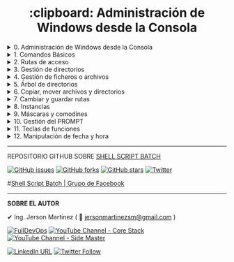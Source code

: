 <h1 align="center"> :clipboard: Administración de Windows desde la Consola </h1>

<details> <summary>0. Administración de Windows desde la Consola</summary>
  
<h3 align="center"> :clipboard: <a href="https://github.com/jersonmartinez/Curso_Administracion_Windows_Consola/blob/master/0.%20Administraci%C3%B3n%20de%20Windows%20desde%20la%20Consola.md">Administración de Windows desde la Consola</a> </h3>

[![#0. Administración de Windows desde la Consola](https://img.youtube.com/vi/X18jJBXK8jM/maxresdefault.jpg)](https://youtu.be/X18jJBXK8jM "#0. Administración de Windows desde la Consola")

**Capítulos que se estarán abordando en el curso**

✅ 1. Comandos muy básicos y muy importantes

✅ 2. Rutas de acceso

✅ 3. Gestión de directorios

✅ 4. Gestión de ficheros

✅ 5. Árbol de directorios

✅ 6. Copiar y Mover directorios y ficheros

✅ 7. PUSHD & POPD

✅ 8. Instancias | CMD

✅ 9. Máscaras y Comodines

✅ 10. Gestión del Prompt

✅ 11. Teclas de función en la consola

✅ 12. Manipulación de hora y fecha

✅ 13. Tuberías | Pipes

✅ 14. Direccionamiento y desvío de comandos

✅ 15. Variables

✅ 16. Variables de entorno

✅ 17. Path - Establecer una ruta de búsqueda

✅ 18. Manejo de cadenas

✅ 19. Buscar y Ubicar archivos

✅ 20. Comparar archivos o ficheros

✅ 21. Buscar cadenas en archivos

✅ 22. Compresión de archivos y directorios

✅ 23. Expandir arcihvos comprimidos

✅ 24. Llamadas a programas externos

✅ 25. Copiar información al portapapeles

✅ 26. Ordenar datos

✅ 27. Asociar archivos con extensiones

✅ 28. Asignación de permisos

✅ 29. Vínculos simbólicos

✅ 30. Información del sistema

✅ 31. Apagar, Reiniciar y Cerrar sesión

✅ 32. Gestión de usuarios

✅ 33. Habilitar usuario Administrador

✅ 34. Gestión de Procesos

✅ 35. Conexiones de red

✅ 36. Obtener contraseñas guardadas

✅ 37. Crear red hospedada

✅ 38. Enviar mensajes a usuarios

✅ 39. Envío de señales

✅ 40. Ejecutar como Administrador - RUNAS

✅ 41. Escritorio Remoto

✅ 42. Programador de Tareas

✅ 43. Gestión de un servidor FTP

✅ 44. Gestión de un servidor DHCP

✅ 45. Gestión de un servidor DNS

✅ 46. Bitlocker

✅ 47. Etiquetar discos

✅ 48. Unidad Virtual

✅ 49. Liberar espacio en disco

✅ 50. Optimizar y desfragmentar disco

✅ 51. Comprobar disco y mostrar información de estado

✅ 52. Formatear discos

✅ 53. Crear particiones de disco

✅ 54. Desmontar, Extender volúmenes de disco

✅ 55. Recuperar información

✅ 56. Examinar integridad de los datos

✅ 57. Uso de Robocopy

✅ 58. Backups

✅ 59. Comprobar la seguridad en el sistema

✅ 60. Gestiona Credenciales Almacenadas

✅ 61. Información de rendimiento de recursos

✅ 62. Configuración de Energía

✅ 63. Gestionar Servicios

✅ 64. Windows To Go

✅ 65. Utilidad de zona horaria de Windows

✅ 66. Administración de Windows - WMIC

✅ 67. Registros

✅ 68. CURL

✅ 69. SHELL

✅ 70. Papelera de reciclaje (Esto se solicitó hace un par de días)

---


</details><details> <summary>1. Comandos Básicos</summary>
<h3 align="center"> :clipboard: <a href="https://github.com/jersonmartinez/Curso_Administracion_Windows_Consola/blob/master/1.%20Comandos%20B%C3%A1sicos.md">Comandos Básicos</a> </h3>

[![#1. Comandos Básicos - Administración de Windows desde la Consola](https://img.youtube.com/vi/_t-p2mcE7SM/maxresdefault.jpg)](https://youtu.be/_t-p2mcE7SM "#1. Comandos Básicos - Administración de Windows desde la Consola")

La forma de empezar en un curso como este, es, por supuesto, dándole una probada a varios comandos básicos y de uso constante al momento de usar la consola del sistema. 

Estos comandos son: 

Comando | Descripción
------------ | -------------
✔ TITLE | Fija el título de la ventana en la ventana del símbolo del sistema.
✔ HELP | Proporciona información de ayuda para los comandos de Windows.
✔ CLS | Borra la pantalla.
✔ DIR | Muestra la lista de subdirectorios y archivos de un directorio.
✔ ECHO | Muestra mensajes o activa y desactiva el eco del comando.
✔ PAUSE | Suspende el proceso de un programa por lotes y muestra el mensaje: Presione una tecla para continuar...
✔ START | Inicia una ventana separada para ejecutar un programa o comando especificado.
✔ REM | Registra los comentarios en un archivo por lotes o en CONFIG.SYS.
✔ DATE | Muestra o establece la fecha.
✔ TIME | Muestra o establece la hora del sistema.
✔ COLOR | Configura los colores predeterminados de primer y segundo plano de la consola.
✔ MODE | Configura los dispositivos de sistema.
✔ EXIT | Abandona el programa CMD.EXE (intérprete de comandos) o el script por lotes actual.

---

**TITLE**

```
Fija el título de la ventana en la ventana del símbolo del sistema.

TITLE [cadena]

    cadena: Especifica el título de la ventana del símbolo del sistema.
```

**HELP**

```
Proporciona información de ayuda para los comandos de Windows.

HELP [comando]

    comando: Muestra información de ayuda del comando especificado.
```

**CLS**

```
Borra la pantalla.

CLS
```

**DIR**

```
Muestra la lista de subdirectorios y archivos de un directorio.

DIR [drive:][path][filename] [/A[[:]attributes]] [/B] [/C] [/D] [/L] [/N]
  [/O[[:]sortorder]] [/P] [/Q] [/R] [/S] [/T[[:]timefield]] [/W] [/X] [/4]

  [drive:][path][filename]
              Especifica la unidad, el directorio o los archivos que se mostrar n.

  /A          Muestra los archivos con los atributos especificados.
  Atributos    D  Directorios             R  Archivos de solo lectura
               H  Archivos ocultos        A  Archivos listos para el archivado
               S  Archivos de sistema     I  Archivos indizados que no son de contenido
               L  Puntos de rean lisis             O  Archivos sin conexión
               -  Prefijo de exclusión
  /B          Usa el formato simple (sin encabezados ni resúmenes).
  /C          Muestra el separador de miles en los tamaños de los archivos. Es la opción
              predeterminada. Usa /-C para deshabilitar la aparición del separador.
  /D          Similar al listado ancho, pero los archivos aparecen en una lista ordenada por columnas.
  /L          Usa letras minúsculas.
  /N          Nuevo formato de lista larga donde los nombre de archivo aparecen en el lado derecho.
  /O          Muestra los archivos según el orden indicado.
  sortorder        N  Por nombre (orden alfabético)       S  Por tamaño (orden creciente)
               E  Por extensión (orden alfabético)  D  Por fecha y hora (el m s antiguo primero)
               G  Agrupa primero los directorios -  Prefijo para invertir el orden
  /P          Hace una pausa después de cada pantalla completa de información.
  /Q          Muestra el propietario del archivo.
  /R          Muestra las secuencias alternativas de datos del archivo.
  /S          Muestra los archivos del directorio especificado y todos sus subdirectorios.
  /T          Controla el campo de hora que se mostrar  o usar  para realizar la ordenación.
  timefield       C  Creación
              A  último acceso
              W  última modificación
  /W          Usa el formato de listado ancho.
  /X          Muestra los nombres cortos generados para los nombres
              de archivo sin formato 8dot3. El formato es el mismo que para /N, con el nombre corto especificado
              antes del nombre largo. Si no existe ningún nombre corto, se muestran
              espacios en blanco en su lugar.
  /4          Muestra los años con 4 dígitos.

Los modificadores se pueden preestablecer en la variable de entorno DIRCMD.
Para invalidar los modificadores prestablecidos, se debe agregar un prefijo a cada modificador con - (guion), por ejemplo: /-W.

```

**ECHO**

```
Muestra mensajes o activa y desactiva el eco del comando.

  ECHO [ON | OFF]
  ECHO [message]

Escribe ECHO sin par metros para mostrar la configuración actual del eco.
```

**PAUSE**

```
Suspende el proceso de un programa por lotes y muestra el mensaje
    Presione una tecla para continuar. . . 
```


**START**

```
Inicia una ventana separada para ejecutar un programa o comando especificado.

START ["título"] [/D ruta] [/I] [/MIN] [/MAX] [/SEPARATE | /SHARED]
      [/LOW | /NORMAL | /HIGH | /REALTIME | /ABOVENORMAL | /BELOWNORMAL]
      [/NODE <nodo NUMA>] [/AFFINITY <máscara de afinidad hex>] [/WAIT] [/B]
      [comando o programa] [par metros]

    "título"    Título que se mostrar  en la barra de título de la ventana.
    ruta        Directorio de inicio.
    B           Iniciar la aplicación sin crear una nueva ventana. La
                aplicación omite el manejo de ^C. A menos que la aplicación
                habilite el procesamiento de ^C, solo se podr  interrumpir la
                aplicación con ^Inter.
    I           El nuevo entorno ser  el entorno original pasado a
                cmd.exe, y no el entorno actual.
    MIN         Iniciar la ventana minimizada.
    MAX         Iniciar la ventana maximizada.
    SEPARATE    Iniciar un programa de Windows de 16 bits en un espacio de
                memoria separado.
    SHARED      Iniciar un programa de Windows de 16 bits en un espacio de
                memoria compartido.
    LOW         Iniciar la aplicación en la clase de prioridad Inactiva.
    NORMAL      Iniciar la aplicación en la clase de prioridad Normal.
    HIGH        Iniciar la aplicación en la clase de prioridad Alta.
    REALTIME    Iniciar la aplicación en la clase de prioridad Tiempo real.
    ABOVENORMAL Iniciar la aplicación en la clase de prioridad Por encima de
                lo normal.
    BELOWNORMAL Iniciar la aplicación en la clase de prioridad Por debajo
                de lo normal.
    NODE        Especifica el nodo de arquitectura de memoria no uniforme
                (NUMA) preferido como un entero decimal.
    AFFINITY    Especifica la máscara de afinidad de procesador como un
             número hexadecimal. La ejecución del proceso se restringe a
                estos procesadores.
                La máscara de afinidad se interpreta de distinta forma
                si /AFFINITY y /NODE se combinan. Especifique la máscara de
                afinidad como si la máscara del procesador del nodo NUMA
                estuviera desplazada a la derecha para comenzar por el bit
                cero. La ejecución del proceso se restringe a los procesadores
                en común entre la máscara de afinidad especificada y el nodo
                NUMA. Si no hay ningún procesador en común, la ejecución del
                proceso se restringe al nodo NUMA especificado.
    WAIT        Iniciar aplicación y esperar a que finalice
    comando o programa
                Si se trata de un comando cmd interno o un archivo por lotes,
                el procesador de comandos se ejecuta con el modificador /K en
                cmd.exe. Esto significa que la ventana permanecer  después
                de que el comando se ejecute.

                Si no es un comando cmd interno ni archivo por lotes, entonces
                se considera un programa y se ejecutar  como una aplicación
                de ventana o aplicación de consola.

    par metros  Par metros transmitidos al comando o programa

NOTA: las opciones SEPARATE y SHARED no se admiten en plataformas de 64 bits.

La especificación de /NODE permite crear los procesos de forma que se pueda
aprovechar la ubicación de memoria en los sistemas NUMA. Por ejemplo, se
pueden crear dos procesos con una comunicación estrecha entre sí mediante la
memoria compartida para compartir el mismo nodo NUMA preferido y minimizar las
latencias de memoria. Asignan memoria del mismo nodo NUMA si es posible y se
pueden ejecutar en procesadores externos al nodo especificado.

    start /NODE 1 application1.exe
    start /NODE 1 application2.exe

Estos dos procesos se pueden restringir aún más para ejecutarse en
procesadores específicos en el mismo nodo NUMA. En el siguiente ejemplo,
application1 se ejecuta en los dos procesadores de valor inferior del nodo y
application2 se ejecuta en los siguientes dos procesadores del nodo. En este
ejemplo, se da por supuesto que el nodo especificado tiene como mínimo
cuatro procesadores lógicos. Tenga en cuenta que el número de nodo se puede
cambiar a cualquier número de nodo v lido para el equipo sin necesidad de
cambiar la máscara de afinidad.

    start /NODE 1 /AFFINITY 0x3 application1.exe
    start /NODE 1 /AFFINITY 0xc application2.exe

Si las extensiones de comandos est n habilitadas, la invocación del
comando externo a través de la línea de comandos o del comando START
cambia así:

Se pueden invocar archivos no ejecutables a través de la asociación del
archivo solo con escribir el nombre del archivo como un comando. (por ej.,
WORD.DOC abriría la aplicación asociada con la extensión de archivo .DOC).
Consulte los comandos ASSOC y FTYPE para saber cómo crear estas asociaciones
dentro de un script de comandos.

Cuando se ejecuta una aplicación de 32 bits con interfaz gr fica, CMD.EXE
no espera a que la aplicación termine antes de volver al símbolo del sistema.
Este nuevo comportamiento NO ocurre si se ejecuta dentro de un
script. Cuando se ejecuta una línea de comandos cuyo primer token es la
cadena "CMD " sin extensión o ruta, entonces se reemplaza "CMD" con el valor
de la variable COMSPEC. Esto evita tomar CMD.EXE del directorio actual.

Cuando se ejecuta una línea de comandos cuyo primer token NO contiene una
extensión, entonces CMD.EXE usa el valor de la variable de entorno PATHEXT
para determinar las extensiones que hay que buscar y en que orden. El valor
predeterminado para la variable PATHEXT es:

.COM;.EXE;.BAT;.CMD

Tenga en cuenta que la sintaxis es la misma que la variable PATH, con los
puntos y comas separando los elementos diferentes.

Cuando se busca un archivo ejecutable, si no hay ninguna coincidencia en
ninguna extensión, entonces se comprueba si el nombre coincide con el nombre
de un directorio. Si es así, el comando START inicia el explorador en esa
ruta. Si se hace desde la línea de comandos, es equivalente a hacer CD /D
en esa ruta.
```

**REM**

```
Registra los comentarios en un archivo por lotes o en CONFIG.SYS.

REM [comentario]
```

**DATE**

```
Muestra o establece la fecha.

DATE  [/T | fecha]

Escriba DATE sin par metros para mostrar la fecha actual y poder 
especificar una nueva. Presione Entrar para mantener la misma fecha.

Si est n habilitadas las extensiones de comandos, el comando DATE admite
el par metro /T, que indica al comando mostrar tan solo la fecha actual
sin pedir una nueva fecha.
```

**TIME**

```
Muestra o establece la hora del sistema.

TIME  [/T | hora]

Escriba TIME sin parámetros para mostrar la hora actual y poder
especificar una nueva hora. Presione Entrar si no desea cambiar la hora.

Si están habilitadas las extensiones de comandos el comando TIME admite
el parámetro /T que indica al comando mostrar tan solo la
hora actual, sin pedir una nueva hora.
```

**COLOR**

```
Configura los colores predeterminados de primer y segundo plano de la consola.

COLOR [attr]

  attr         Especifica el atributo de color de la salida de consola.

Los atributos de color están especificados con DOS dígitos hexadecimales (el primero
corresponde al segundo plano; el segundo al primer plano). Los dígitos
pueden coincidir con cualquiera de los siguientes valores:

    0 = Negro       8 = Gris
    1 = Azul        9 = Azul claro
    2 = Verde       A = Verde claro
    3 = Aguamarina        B = Aguamarina claro
    4 = Rojo        C = Rojo claro
    5 = Púrpura     D = Púrpura claro
    6 = Amarillo    E = Amarillo claro
    7 = Blanco      F = Blanco brillante

Si no se indican argumentos, este comando restaura el color que tenía
cuando se inició CMD.EXE. Este valor proviene de la ventana de la consola,
el modificador de línea de comandos /T o el valor del registro
DefaultColor.

El comando COLOR configura ERRORLEVEL a 1 si se realiza un intento de ejecutar
el comando COLOR con el mismo color de primer y segundo
plano.

Ejemplo: "COLOR fc" crea rojo claro sobre blanco brillante
```

**MODE**

```
Configura los dispositivos de sistema.

Puerto serie:       MODE COMm[:] [BAUD=b] [PARITY=p] [DATA=d] [STOP=s]
                                 [to=on|off] [xon=on|off] [odsr=on|off]
                                 [octs=on|off] [dtr=on|off|hs]
                                 [rts=on|off|hs|tg] [idsr=on|off]

Estado de dispositivo:         MODE [dispositivo] [/STATUS]

Desviar impresión:             MODE LPTn[:]=COMm[:]

Seleccionar página de códigos: MODE CON[:] CP SELECT=yyy

Estado de página de códigos:   MODE CON[:] CP [/STATUS]

Modo de pantalla:              MODE CON[:] [COLS=c] [LINES=n]

Velocidad del teclado:         MODE CON[:] [RATE=r DELAY=d]
```

**EXIT**

```
Abandona el programa CMD.EXE (intérprete de comandos) o el script
por lotes actual.

EXIT [/B] [código]

  /B          especifica que se debe abandonar el archivo por 
              lotes actual y no CMD.EXE.  Si se ejecuta desde fuera de un
              archivo por lotes, abandonar  CMD.EXE

 código       especifica un número.  Si se ha especificado /B, establece 
              ERRORLEVEL con este número.  Si abandona CMD.EXE, establece 
              el código de salida del proceso con este número.
```

---

</details><details> <summary>2. Rutas de acceso</summary>
<h3 align="center"> :clipboard: <a href="https://github.com/jersonmartinez/Curso_Administracion_Windows_Consola/blob/master/2.%20Rutas%20de%20acceso.md">Rutas de acceso</a> </h3>

[![#1. Rutas de acceso - Administración de Windows desde la Consola](https://img.youtube.com/vi/P7fDSRl2V-I/maxresdefault.jpg)](https://youtu.be/P7fDSRl2V-I "#1. Rutas de acceso - Administración de Windows desde la Consola")


### RUTAS DE ACCESO

Te enseño sobre rutas de acceso, que te ayudarán a desplazarte entre directorios y unidades de disco usando el comando CD | CHDIR, además de compartirte ejemplos reales y óptimas sobre las rutas relativas y absolutas.


**¿Qué es una ruta?**

Es una lista de nombres de directorio separados por barras, seguida por un nombre de directorio o por el nombre de un archivo. Un directorio es igual que una carpeta.



**¿Qué son las rutas relativas?**

Una ruta absoluta o completa comienza con la letra de unidad seguida de dos puntos, por ejemplo D:\.



**¿Qué son las rutas absolutas?**

Una ruta relativa hace referencia a una ubicación que es relativa a un directorio actual. Las rutas relativas utilizan dos símbolos especiales, un punto (.) y dos puntos seguidos (..), lo que significa el directorio actual y el directorio padre. Los dos puntos seguidos se utilizan para subir en la jerarquía. Un único punto representa el directorio actual.



**CD | CHDIR**
```
Muestra el nombre del directorio actual o cambia de directorio.

CHDIR [/D] [unidad:][ruta]
CHDIR [..]
CD [/D] [unidad:][ruta]
CD [..]

  ..   Especifica que desea cambiar al directorio superior.

Escriba CD unidad: para ver el directorio actual de la unidad especificada.
Escriba CD sin par metros para ver la unidad y el directorio actual.

Use el modificador /D para cambiar la unidad actual además del directorio
actual para una unidad de disco.

Si las extensiones de comando están habilitadas, CHDIR cambia así:

El uso de mayúsculas y minúsculas de la cadena del directorio actual se
convierte al mismo uso que se tiene en los nombres de unidades. Así, CD
C:\TEMP establecer  C:\Temp como el directorio actual si éste es el uso
de mayúsculas y minúsculas en la unidad.

El comando CHDIR no trata los espacios como separadores, así que es posible
usar CD para cambiar a un directorio cuyo nombre de subdirectorio contenga
un espacio, sin necesidad de escribir el nombre entre comillas. Por ejemplo:

    cd\winnt\profiles\nombredeusuario\programas\menú inicio

es lo mismo que:

    cd "\winnt\profiles\nombredeusuario\programas\menú inicio"

que sería lo que hay que escribir si las extensiones estuvieran
deshabilitadas.
```
Las instrucciones de comandos anteriormente señaladas, son explicadas en este capítulo, el segundo del curso de Administración de Windows desde la #Consola. 

Fuente de información: <a href="https://desktop.arcgis.com/es/arcmap/10.3/tools/supplement/pathnames-explained-absolute-relative-unc-and-url.htm" target="_blank">Arcgis</a>

---

</details><details> <summary>3. Gestión de directorios</summary>
<h3 align="center"> :clipboard: <a href="https://github.com/jersonmartinez/Curso_Administracion_Windows_Consola/blob/master/3.%20Gesti%C3%B3n%20de%20directorios.md">Gestión de directorios</a> </h3>

[![#3. Gestión de directorios - Administración de Windows desde la Consola](https://img.youtube.com/vi/wdpOx-evxWs/maxresdefault.jpg)](https://youtu.be/wdpOx-evxWs "#3. Gestión de directorios - Administración de Windows desde la Consola")

### Gestión de directorios

Te enseño sobre gestión de directorios, que incluye diferentes formas para crear, eliminar y listar. 

Algunos comandos interesantes que se muestran son: 

Comando | Descripción
------------ | -------------
✔ MD - MKDIR | Crea un directorio. `(MD = Make Directory)`
✔ RD | Quita (elimina) un directorio `(RD = Remove Directory)`
✔ DIR | Muestra la lista de subdirectorios y archivos de un directorio.
✔ MORE | Muestra la información pantalla a pantalla.

---

**MD - MKDIR**

```
Crea un directorio.

MKDIR [unidad:]ruta
MD [unidad:]ruta

Si las extensiones de comandos están habilitadas, MKDIR cambia así:

MKDIR crea cualquier directorio intermedio de la ruta de acceso siempre 
que sea necesario. Por ejemplo, si \a no existe:

    mkdir \a\b\c\d

es lo mismo que:

    mkdir \a
    chdir \a
    mkdir b
    chdir b
    mkdir c
    chdir c
    mkdir d

que es lo que hubiese tenido que escribir si las extensiones estuvieran
deshabilitadas.
```

**RD - RMDIR**

```
Quita (elimina) un directorio.

RMDIR [/S] [/Q] [unidad:]ruta
RD [/S] [/Q] [unidad:]ruta

    /S     Quita todos los directorios y archivos del directorio además 
           del mismo directorio. Se usa principalmente cuando se 
           desea quitar un árbol.

    /Q     Modo silencioso, no pide confirmación para quitar un árbol
           de directorio con /S
```

**DIR**

```
Muestra la lista de subdirectorios y archivos de un directorio.

DIR [drive:][path][filename] [/A[[:]attributes]] [/B] [/C] [/D] [/L] [/N]
  [/O[[:]sortorder]] [/P] [/Q] [/R] [/S] [/T[[:]timefield]] [/W] [/X] [/4]

  [drive:][path][filename]
              Especifica la unidad, el directorio o los archivos que se mostrarán.

  /A          Muestra los archivos con los atributos especificados.
  Atributos    D  Directorios             R  Archivos de solo lectura
               H  Archivos ocultos        A  Archivos listos para el archivado
               S  Archivos de sistema     I  Archivos indizados que no son de contenido
               L  Puntos de rean lisis             O  Archivos sin conexión
               -  Prefijo de exclusión
  /B          Usa el formato simple (sin encabezados ni resúmenes).
  /C          Muestra el separador de miles en los tamaños de los archivos. Es la opción
              predeterminada. Usa /-C para deshabilitar la aparición del separador.
  /D          Similar al listado ancho, pero los archivos aparecen en una lista ordenada por columnas.
  /L          Usa letras minúsculas.
  /N          Nuevo formato de lista larga donde los nombre de archivo aparecen en el lado derecho.
  /O          Muestra los archivos según el orden indicado.
  sortorder        N  Por nombre (orden alfabético)       S  Por tamaño (orden creciente)
               E  Por extensión (orden alfabético)  D  Por fecha y hora (el m s antiguo primero)
               G  Agrupa primero los directorios -  Prefijo para invertir el orden
  /P          Hace una pausa después de cada pantalla completa de información.
  /Q          Muestra el propietario del archivo.
  /R          Muestra las secuencias alternativas de datos del archivo.
  /S          Muestra los archivos del directorio especificado y todos sus subdirectorios.
  /T          Controla el campo de hora que se mostrar  o usar  para realizar la ordenación.
  timefield       C  Creación
              A  último acceso
              W  última modificación
  /W          Usa el formato de listado ancho.
  /X          Muestra los nombres cortos generados para los nombres
              de archivo sin formato 8dot3. El formato es el mismo que para /N, con el nombre corto especificado
              antes del nombre largo. Si no existe ningún nombre corto, se muestran
              espacios en blanco en su lugar.
  /4          Muestra los años con 4 d¡gitos.

Los modificadores se pueden preestablecer en la variable de entorno DIRCMD.
Para invalidar los modificadores prestablecidos, se debe agregar un prefijo a cada modificador con - (guión), por ejemplo: /-W.
```

**MORE**

```
Muestra la información pantalla a pantalla.

MORE [/E [/C] [/P] [/S] [/Tn] [+n]] < [unidad:][ruta]archivo
comando | MORE [/E [/C] [/P] [/S] [/Tn] [+n]]
MORE /E [/C] [/P] [/S] [/Tn] [+n] [archivos]

    [unidad:][ruta]archivo  Especifica un archivo para mostrar
                            pantalla a pantalla.

    comando                 Especifica el comando que ser 
                            mostrado.

    /E       Habilita las opciones avanzadas
    /C       Limpia la pantalla antes de mostrar la página
    /P       Expande los caracteres de avance de línea
    /S       Compacta múltiples líneas en blanco en una sola línea
    /Tn      Expande las tabulaciones a n espacios (de forma predeterminada 8)

             Se pueden usar modificadores con las variables
             de entorno de MORE.

    +n       Empieza mostrando el primer archivo en la línea n

    archivos Lista de archivos que se desean mostrar. Los archivos
             de la lista están separados por espacios.

    Si las opciones avanzadas están activadas, los siguientes comandos
    son aceptados en el símbolo de -- M s --:

    P n       Mostrar las siguientes n líneas
    S n       Saltarse las siguientes n líneas
    F         Mostrar el siguiente archivo
    Q         Salir
    =         Mostrar el número de línea
    ?         Mostrar la línea de ayuda
    <espacio> Mostrar la siguiente página
    <entrar>  Mostrar la siguiente línea
```

---

</details><details> <summary>4. Gestión de ficheros o archivos</summary>
<h3 align="center"> :clipboard: <a href="https://github.com/jersonmartinez/Curso_Administracion_Windows_Consola/blob/master/4.%20Gesti%C3%B3n%20de%20ficheros%20o%20archivos.md">Gestión de ficheros o archivos</a> </h3>

[![#4. Gestión de ficheros o archivos - Administración de Windows desde la Consola](https://img.youtube.com/vi/WVoe_xtSyUs/maxresdefault.jpg)](https://youtu.be/WVoe_xtSyUs "#4. Gestión de ficheros o archivos - Administración de Windows desde la Consola")

Te enseño cómo gestionar ficheros o archivos utilizando la metodología CRUD, de crear, leer, actualizar y eliminar. Además, conocerás nuevos comandos interesantes donde se realizarán prácticas de combinaciones entre ellos.

Estos comandos son: 

Comando | Descripción
------------ | -------------
✔ COPY | Copia uno o más archivos en otra ubicación.
✔ TYPE | Muestra el contenido de uno o más archivos de texto.
✔ FSUTIL | Comando avanzado de Administración de Windows.
✔ MOVE | Mueve archivos y cambia el nombre a archivos y directorios.
✔ REN - RENAME | Cambia el nombre de uno o más archivos.
✔ DEL | Elimina uno o más archivos.
✔ RD | _`Remove Directory`_ (Este comando ya ha sido especificado en [este documento](../master/3.%20Gesti%C3%B3n%20de%20directorios.md "Gestión de directorios"))

Las instrucciones de comandos anteriormente señaladas, son explicadas en este capítulo, el cuarto del curso de Administración de Windows desde la #Consola. 

---

**COPY**

```
Copia uno o más archivos en otra ubicación.

COPY [/D] [/V] [/N] [/Y | /-Y] [/Z] [/L] [/A | /B ] origen [/A | /B]
     [+ origen [/A | /B] [+ ...]] [destino [/A | /B]]

  origen       Especifica el archivo o archivos que deben copiarse.
  /A           Indica un archivo de texto ASCII.
  /B           Indica un archivo binario.
  /D           Permite que el archivo de destino se cree sin cifrar.
  destino      Especifica el directorio y/o el nombre de archivo de los
               nuevos archivos.
  /V           Comprueba si los nuevos archivos están escritos
               correctamente.
  /N           Si está disponible, usa un nombre de archivo corto al copiar
               un archivo cuyo nombre no tiene el formato 8.3.
  /Y           Suprime la solicitud de confirmación antes de
               sobrescribir un archivo de destino existente.
  /-Y          Solicita confirmación antes de sobrescribir un archivo de
               destino existente.
  /Z           Copia archivos de red en modo reiniciable.
  /L           Si el origen es un vínculo simbólico, copia el vínculo al
               destino en lugar del archivo real al que apunta el vínculo.

El modificador /Y puede preestablecerse en la variable de entorno COPYCMD.
Esto puede anularse con el modificador /-Y en la línea de comando.
La confirmación del usuario se solicita de forma predeterminada antes de
sobrescribir algo, excepto si el comando COPY se ejecuta desde un script por
lotes.

Para anexar archivos, especifique un £nico archivo de destino pero
varios archivos de origen (con caracteres comodines o el formato
archivo1+archivo2+archivo3).
```

**TYPE**

```
Muestra el contenido de uno o más archivos de texto.

TYPE [unidad:][ruta]archivo
```

**FSUTIL**  _`comando avanzado`_

```
---- Comandos compatibles ----

8dot3name       Administración de 8dot3name
behavior        Controla el comportamiento del sistema de archivos
dax             Administración de volumen DAX
dirty           Administra el bit de integridad del volumen
file            Comandos específicos de archivos
fsInfo          Información del sistema de archivos
hardlink        Administración de vínculos físicos
objectID        Administración de id. de objeto
quota           Administración de cuota
repair          Administración de recuperación autom tica
reparsePoint    Administración de punto de repetición de an lisis
storageReserve         Administración de reserva de almacenamiento
resource        Administración del administrador de recursos transaccionales
sparse          Control de archivo disperso
tiering         Administración de propiedades de organización en niveles de almacenamiento
transaction     Administración de transacciones
usn             Administración de USN
volume          Administración de vol£menes
wim             Administración transparente del hospedaje de WIM
```

**MOVE**

```
Mueve archivos y cambia el nombre a archivos y directorios.

Mover uno o más archivos:
MOVE [/Y | /-Y] [unidad:][ruta]nombrearchivo1[,...] destino

Cambiar el nombre a un directorio:
MOVE [/Y | /-Y] [unidad:][ruta]nombredirectorio1 nombredirectorio2

  [unidad:][ruta]nombrearchivo1 Especifica la ubicación y el nombre del
archivo o archivos que quiere mover.
                          
  destino            Especifica la nueva ubicación del archivo. El
                     destino puede constar de una letra de unidad y
                     dos puntos, un nombre de directorio o una
                     combinación. Si mueve solo un archivo, también
                     puede incluir un nombre de archivo si quiere
                     cambiar el nombre del archivo cuando lo mueva.

  [unidad:][ruta]nombredirectorio1  Especifica el directorio al que
                     desea cambiar el nombre.

  nombredirectorio2  Especifica el nuevo nombre del directorio.

  /Y                 Suprime la solicitud de confirmar si quiere
                     sobrescribir un archivo de destino ya existente.

  /-Y                Aparecer  la solicitud para confirmar si desea 
                     sobrescribir un archivo de destino ya existente.

El modificador /Y puede estar presente en la variable de entorno COPYCMD.
Esto puede sobrescribirse con /-Y en la línea de comandos. Lo
predeterminado es pedir la sobrescritura a no ser que el comando MOVE sea
ejecutado dentro de un script de un archivo de proceso por 
lotes.
```

**REN - RENAME**

```
Cambia el nombre de uno o más archivos.

RENAME [unidad:][ruta]archivo1 archivo2.
REN [unidad:][ruta]archivo1 archivo2.

No puede especificar una nueva unidad o ruta para el archivo de destino.
```

**DEL**

```
Elimina uno o más archivos.

DEL [/P] [/F] [/S] [/Q] [/A[[:]attributes]] names
ERASE [/P] [/F] [/S] [/Q] [/A[[:]attributes]] names

  names         Especifica una lista de uno o más archivos o directorios.
                Se pueden usar caracteres comodín para eliminar varios archivos. Si se
                especifica un directorio, todos los archivos de este se
                eliminar n.

  /P            Pide confirmación antes de eliminar cada archivo.
  /F            Fuerza la eliminación de los archivos de solo lectura.
  /S            Elimina los archivos especificados de todos los subdirectorios.
  /Q            Modo silencioso. No pide confirmación sobre si es correcto eliminar el carácter comodín global
  /A            Selecciona los archivos que se van a eliminar basándose en los atributos.
  Atributos     R  Archivos de solo lectura            S  Archivos de sistema
                H  Archivos ocultos               A  Archivos preparados para el archivado
                I  Archivos indizados que no son de contenido  L  Puntos de reanálisis
                O  Archivos sin conexión              -  Prefijo de exclusión

Si las extensiones de comando est n habilitadas, DEL y ERASE cambian
de la siguiente manera:

La semántica que se muestra para el modificador /S está invertida
de tal modo que le muestra solamente los archivos eliminados y no
los que no se encontraron.
```

---

</details><details> <summary>5. Árbol de directorios</summary>
<h3 align="center"> :clipboard: <a href="https://github.com/jersonmartinez/Curso_Administracion_Windows_Consola/blob/master/5.%20%C3%81rbol%20de%20directorios.md">Árbol de directorios</a> </h3>

[![#5. Árbol de directorios - Administración de Windows desde la Consola](https://img.youtube.com/vi/mQgjiaEd0b0/maxresdefault.jpg)](https://youtu.be/mQgjiaEd0b0 "#5. Árbol de directorios - Administración de Windows desde la Consola")

En esta oportunidad, te enseñaré cómo generar un dibujo sobre un árbol de directorios tanto con interfaz gráfica como por Consola, además de escribirlo y leerlo en un archivo específico. Además de el uso de una variable de entorno.

Los comandos utilizados son: 
Comando | Descripción
------------ | -------------
✔ TREE | Copia uno o más archivos en otra ubicación.
✔ TYPE | Muestra el contenido de uno o más archivos de texto. (Este comando ya ha sido especificado en [este documento](../master/4.%20Gesti%C3%B3n%20de%20ficheros%20o%20archivos.md "Gestión de ficheros o archivos"))

---

**TREE**

```
Muestra de forma gráfica la estructura de carpetas de una unidad o ruta.

TREE [unidad:][ruta] [/F] [/A]

   /F    Muestra los archivos de cada carpeta.
   /A    Usa ASCII en lugar de caracteres extendidos.
```

---
  
</details><details> <summary>6. Copiar, mover archivos y directorios</summary>
<h3 align="center"> :clipboard: <a href="https://github.com/jersonmartinez/Curso_Administracion_Windows_Consola/blob/master/6.%20Copiar%2C%20mover%20archivos%20y%20directorios.md">Copiar, mover archivos y directorios</a> </h3>

[![#6. Copiar, mover archivos y directorios - Administración de Windows desde la Consola](https://img.youtube.com/vi/_nv6hr0-trA/maxresdefault.jpg)](https://youtu.be/_nv6hr0-trA "#6. Copiar, mover archivos y directorios - Administración de Windows desde la Consola")

En esta oportunidad, te enseñaré cómo copiar y mover árboles de directorios y archivos, realizando prácticas para crear respaldos y filtros por medio de comodines.

Los comandos utilizados son: 

Comando | Descripción
------------ | -------------
✔ COPY | Copia uno o más archivos en otra ubicación. (Este comando ya ha sido especificado en [este documento](../master/4.%20Gesti%C3%B3n%20de%20ficheros%20o%20archivos.md "Gestión de ficheros o archivos"))
✔ XCOPY | Copia árboles de directorios y archivos.
✔ TYPE CON | Inicia un contexto donde tienes acceso a escribir el contenido que se guardará en el fichero direccionado.
✔ MOVE | Mueve archivos y cambia el nombre a archivos y directorios. (Este comando ya ha sido especificado en [este documento](../master/4.%20Gesti%C3%B3n%20de%20ficheros%20o%20archivos.md "Gestión de ficheros o archivos"))

---

**XCOPY**

```
Copia árboles de directorios y archivos.

XCOPY source [destination] [/A | /M] [/D[:fecha]] [/P] [/S [/E]] [/V] [/W]
                           [/C] [/I] [/Q] [/F] [/L] [/G] [/H] [/R] [/T] [/U]
                           [/K] [/N] [/O] [/X] [/Y] [/-Y] [/Z] [/B] [/J]
                           [/EXCLUDE:archivo1[+archivo2][+archivo3]...]

  source       Especifica los archivos que se copiar n.
  destination      Especifica la ubicación y/o el nombre de los archivos nuevos.
  /A           Copia solo archivos con el atributo de archivo establecido; 
               no cambia el atributo.
  /M           Copia solo archivos con el atributo de archivo de establecido;
               desactiva el atributo de archivo.
  /D:m-d-y     Copia archivos cambiados durante o después de la fecha
               especificada. Si no se especifica una fecha, copia solo los
               archivos cuya fecha de origen es más reciente que la fecha de
               destino.
  /EXCLUDE:archivo1[+archivo2][+archivo3]...
               Especifica una lista de archivos que contienen cadenas. Los
               archivos deben tener una cadena por línea. Cuando cualquiera
               de las cadenas coincida con cualquier parte de la ruta de
               acceso absoluta del archivo que se debe copiar,
               ese archivo se excluir  de la copia. Por ejemplo, si
               especifica una cadena como \obj\ u .obj, se excluir n todos
               los archivos ubicados en el directorio obj o todos los
               archivos con la extensión .obj, respectivamente.
  /P           Pregunta antes de crear cada archivo de destino.
  /S           Copia directorios y subdirectorios, excepto los vacíos.
  /E           Copia directorios y subdirectorios, incluidos los vacíos.
               Igual que /S /E. Se puede usar para modificar /T.
  /V           Comprueba el tamaño de cada archivo nuevo.
  /W           Pide que se presione una tecla antes de copiar.
  /C           Continúa copiando incluso si ocurren errores.
  /I           Si el destino no existe y se est  copiando más de un archivo,
               se da por supuesto que el destino debe ser un directorio.
  /Q           No muestra nombres de archivo mientras copia.
  /F           Muestra los nombres completos de los archivos de origen y
               de destino mientras realiza la copia.
  /L           Muestra los archivos que se copiar n.
  /G           Permite la copia de archivos cifrados en un destino que no es
               compatible con el cifrado.
  /H           Copia archivos ocultos y tambi‚n archivos del sistema.
  /R           Sobrescribe archivos de solo lectura.
  /T           Crea una estructura de directorios, pero no copia archivos. No
               incluye directorios o subdirectorios vacíos. /T /E incluye
               directorios y subdirectorios vacíos.
  /U           Copia solo archivos que ya existen en el destino.
  /K           Copia atributos. Xcopy normal restablecer  los atributos
               de solo lectura.
  /N           Realiza la copia con los nombres cortos generados.
  /O           Copia la propiedad de archivos y la información de ACL.
  /X           Copia la configuración de la auditoría de archivos
               (implica /O).
  /Y           Suprime la petición de confirmación de sobrescritura de un
               archivo de destino existente.
  /-Y          Pide confirmación de sobrescritura de un archivo
               de destino existente.
  /Z           Copia archivos de red en modo reiniciable.
  /B           Copia el vínculo simbólico en vez del destino del vínculo.
  /J           Copia con E/S no almacenada en el búfer. Recomendado para
               archivos muy grandes.

El modificador /Y puede preestablecerse en la variable de entorno COPYCMD.
Esto se puede reemplazar con /-Y en la línea de comandos.
```

**TYPE CON**

```
Muestra el contenido de uno o más archivos de texto.

TYPE [unidad:][ruta]archivo

Este comando por si mismo, ya ha sido especificado en un documento 
anterios, sin embargo, tiene una variante, se trata del subcomando CON, que 
ejecuta un contexto donde se puede agregar contenido y el comando anterior 
TYPE lo que hará, después de un ENTER de haber escrito el texto, expulsarlo por pantalla. 

Lo mismo pasaría si se desea ocupar CON con otro comando, bien podría ser
COPY CON, que lo que hará es copiar el contenido escrito a un archivo en 
específico o bien, brindar una salida que la obtiene del buffer.
```

---

</details><details> <summary>7. Cambiar y guardar rutas</summary>
<h3 align="center"> :clipboard: <a href="https://github.com/jersonmartinez/Curso_Administracion_Windows_Consola/blob/master/7.%20Cambiar%20y%20guardar%20rutas.md">Cambiar y guardar rutas</a> </h3>

[![#7. Cambiar y guardar rutas - Administración de Windows desde la Consola](https://img.youtube.com/vi/qCSFDkwzLEo/maxresdefault.jpg)](https://youtu.be/qCSFDkwzLEo "#7. Cambiar y guardar rutas - Administración de Windows desde la Consola")

En esta oportunidad, te enseñaré cómo cambiarse, almacenar y recuperar rutas utilizando los comandos POPD y PUSHD.

Comando | Descripción
------------ | -------------
✔ POPD | Cambia al directorio guardado por el comando PUSHD.
✔ PUSHD | Guarda el directorio actual para que lo use el comando POPD y después cambia al directorio especificado.

---

**POPD**

```
Cambia al directorio guardado por el comando PUSHD.

POPD

Si las extensiones de comando están habilitadas, el comando POPD eliminar 
todas las letras de unidad temporales creadas por PUSHD cuando active
el comando POPD, que libera la pila de directorios.

```

**PUSHD**

```
Guarda el directorio actual para que lo use el comando POPD y después
cambia al directorio especificado.

PUSHD [ruta | ..]

 ruta        Especifica el directorio al que hay que cambiar el actual.

Si las extensiones de comando están habilitadas, PUSHD acepta
rutas de red además de la letra normal de unidad y la ruta.
Si se especifica la ruta de red, PUSHD crear  una letra de unidad
temporal que señalar  el recurso de red específico y después cambiar 
la unidad y el directorio actuales con letras de unidades
recientemente definidas. Las letras de unidades temporales ser n
asignadas desde la Z: hacia abajo con la primera letra de unidad
que se encuentre libre.

```

---

</details><details> <summary>8. Instancias</summary>
<h3 align="center"> :clipboard: <a href="https://github.com/jersonmartinez/Curso_Administracion_Windows_Consola/blob/master/8.%20Instancias.md">Instancias</a> </h3>

[![#8. Instancias - Administración de Windows desde la Consola](https://img.youtube.com/vi/BJ39yF2LcMI/maxresdefault.jpg)](https://youtu.be/BJ39yF2LcMI "#8. Instancias - Administración de Windows desde la Consola")

En está oportunidad, te enseñaré cómo iniciar una nueva instancia del intérprete de comandos de sistema, además de mostrarte el desarrollo e implementación de un script básico. 

**El comando en cuestión es `CMD`.**

```
Inicia una nueva instancia del intérprete de comandos de Windows


CMD [/A | /U] [/Q] [/D] [/E:ON | /E:OFF] [/F:ON | /F:OFF] [/V:ON | /V:OFF]
   [[/S] [/C | /K] cadena]


/C      Ejecuta el comando especificado en cadena y luego finaliza

/K      Ejecuta el comando especificado en cadena pero sigue activo

/S      Modifica el tratamiento de cadena después de /C o /K (consultar más 
        abajo)
/Q      Desactiva el eco

/D      Deshabilita le ejecución de los comandos de AutoRun del Registro 
        (consultar más abajo)

/A      Usa ANSI para la salida de comandos internos hacia una canalización o
        un archivo
/U      Usa Unicode para la salida de comandos internos hacia una
        canalización o un archivo
/T:fg   Configura los colores de primer y segundo plano (para obtener más 
        información, consulte COLOR /?)

/E:ON   Habilita las extensiones de comando (consultar más abajo)
/E:OFF  Deshabilita las extensiones de comando (consultar más abajo)

/F:ON    Habilita los caracteres de terminación de los nombres de archivos y 
        directorios (consultar más abajo)

/F:OFF  Deshabilita los caracteres de terminación de los nombres de archivos y 
        directorios (consultar más abajo)

/V:ON   Habilita la extensión de variables de entorno retrasada con !
         como delimitador. Por ejemplo, /V:ON permitirá que !var! extiende
       la variable var en tiempo de ejecución.  La sintaxis var extiende 
        variables en tiempo de entrada, lo que es bastante diferente cuando se está dentro de un bucle FOR.

/V:OFF  Deshabilita la extensión de variables de entorno retrasada.


Tenga en cuenta que los comandos múltiples separados por el separador de 
comandos '&' se aceptan como cadena si están entre comillas. Por razones de 
compatibilidad, /X equivale a /E:ON, /Y equivale a /E:OFF y /R equivale a
//C. Se omitirá cualquier otro tipo de modificador.


Si se especifica /C o /K, lo que viene después de la línea de comandos
se ejecuta como línea de comandos, siguiendo la lógica siguiente para procesar caracteres de comillas ("):

    1.  Se conservan las comillas del comando si se cumplen todas las
        condiciones siguientes:

        - no aparece el modificador /S
        - hay exactamente dos caracteres de comillas
        - no hay caracteres especiales entre ambas comillas, siendo los,
          caracteres especiales: &<>()@^|
        - hay uno o más espacios en blanco entre ambas comillas
        - la cadena entre ambas comillas es el nombre de un archivo ejecutable.

    2.  En caso contrario, el comportamiento clásico es comprobar si el
        primer carácter es una comilla y de ser así, quitar ésta y
        también la última comilla de la línea de comandos, conservando el
        texto que venga después de ésta.

Si no se especificó /D en la línea de comandos, cuando CMD.EXE se inicie,
buscará las variables del Registro REG_SZ/REG_EXPAND_SZ, y si alguna de 
ellas está presente, se ejecutarán en primer lugar.

    HKEY_LOCAL_MACHINE\Software\Microsoft\Command Processor\AutoRun

        y (o)

    HKEY_CURRENT_USER\Software\Microsoft\Command Processor\AutoRun

Las extensiones de comando están habilitadas de forma predeterminada. Puede
deshabilitar las extensiones de una invocación particular con el modificador
/E:OFF. Puede habilitar o deshabilitar las extensiones de todas las
invocaciones de CMD.EXE en una sesión de inicio de usuario o de equipo si
estáblece con
REGEDIT.EXE los dos valores de REG_DWORD del Registro siguientes:

  HKEY_LOCAL_MACHINE\Software\Microsoft\Command Processor\EnableExtensions

     y/o

  HKEY_CURRENT_USER\Software\Microsoft\Command Processor\EnableExtensions

en 0x1 o 0x0.  La configuración específica del usuario tiene preferencia
respecto a la del equipo. Los modificadores de la línea de comandos tienen
prioridad sobre la configuración del Registro.

En un archivo por lotes, los argumentos SETLOCAL ENABLEEXTENSIONS o
DISABLEEXTENSIONS tienen prioridad sobre los modificadores /E:ON o /E:OFF.
Para obtener información más detallada, vea SETLOCAL /?.

Las extensiones de comando implican cambios y ampliaciones en los
siguientes comandos:

    DEL o ERASE
    COLOR
    CD o CHDIR
    MD o MKDIR
    PROMPT
    PUSHD
    POPD
    SET
    SETLOCAL
    ENDLOCAL
    IF
    FOR
    CALL
    SHIFT
    GOTO
    START (también incluye cambios en la invocación de comandos externos)
    ASSOC
    FTYPE

Para obtener detalles específicos, escriba nombreDelComando /?.

La expansión de variables de entorno retrasada NO está habilitada de forma
predeterminada. Puede habilitar o deshabilitar la expansión de variables de
entorno retrasada para una invocación particular de CMD.EXE con los
modificadores /V:ON o /V:OFF. Puede habilitar o deshabilitar la expansión
retrasada para todas las invocaciones de CMD.EXE en una sesión de inicio de
usuario o equipo si estáblece con REGEDIT.EXE los dos valores de REG_DWORD del
Registro siguientes:

  HKEY_LOCAL_MACHINE\Software\Microsoft\Command Processor\DelayedExpansion

      y/o

  HKEY_CURRENT_USER\Software\Microsoft\Command Processor\DelayedExpansion

en 0x1 o 0x0. La configuración específica del usuario tiene prioridad sobre la
configuración del equipo. Los modificadores de la línea de comandos tienen
prioridad sobre la configuración del Registro.

En un archivo por lotes, los argumentos SETLOCAL ENABLEDELAYEDEXPANSION o
DISABLEDELAYEDEXPANSION tienen prioridad sobre los modificadores /V:ON o
/V:OFF. Para obtener información más detallada, vea SETLOCAL /?.

Si la expansión de variables de entorno retrasada está habilitada, se puede
usar el carácter de exclamación para sustituir el valor de la variable de
entorno en tiempo de ejecución.

Puede habilitar o deshabilitar la terminación de un nombre de archivo
para una invocación particular de CMD.EXE con el modificador /F:ON o /F:OFF.
Se puede habilitar o deshabilitar la terminación para todas las invocaciones
de CMD.EXE en una sesión de inicio de equipo o de usuario estábleciendo
cualquiera de los dos siguientes valores REG_DWORD en el Registro con
REGEDT.EXE:

    HKEY_LOCAL_MACHINE\Software\Microsoft\Command Processor\CompletionChar
    HKEY_LOCAL_MACHINE\Software\Microsoft\Command Processor\PathCompletionChar

        y/o

    HKEY_CURRENT_USER\Software\Microsoft\Command Processor\CompletionChar
    HKEY_CURRENT_USER\Software\Microsoft\Command Processor\PathCompletionChar

con el valor hex de un carácter de control para usarlo en una función
particular (por ej. 0x4 es Ctrl-D y 0x6 es Ctrl-F). La configuración de
usuario específica tiene precedencia sobre la configuración de la m quina.
Los modificadores de la línea de comandos tiene precedencia sobre la
configuración del Registro.

Si la terminación está habilitada con el modificador /F:ON, los dos caracteres 
de control usados son Ctrl-D para la terminación del nombre del directorio y
Ctrl-F para la terminación del nombre de archivo.  Para deshabilitar una
terminación de carácter determinada en el Registro, use el valor del
espacio en blanco (0x20), ya que no es un carácter de control v lido.

Se invoca la terminación cuando se escriben cualquiera de los dos caracteres
de control. La función de terminación, desplaza el contenido de la ruta de
acceso hacia la izquierda del cursor, le anexa un carácter comodín si no
hay ninguno todavía presente y genera una lista de rutas de acceso que
coincidan. Después muestáa la primera ruta de acceso que coincida. Si no
coincide ninguna ruta de acceso, emite un sonido y no muestáa nada.
Posteriormente, el presionar repetidamente el mismo carácter de control se
desplazará a través de la lista de las rutas de acceso que coinciden. Si
presiona la tecla Mayús con el carácter de control se moverá a través de la
lista hacia atrás.  Si se edita la línea de cualquier manera y presiona el
carácter de control de nuevo, la lista de ruta de acceso guardada es anulada
y se generará una nueva. Ocurrirá lo mismo si pasa de una terminación de
nombre de archivo a uno de directorio. La única diferencia entre los dos
caracteres de control es que la terminación del carácter del archivo
coincide con ambos nombres del archivo y del directorio, mientras que la
terminación del carácter del directorio solo coincide con los nombres del
directorio. Si la terminación del archivo es usada en cualquier construcción
de comandos de directorio (CD, MD o RD) entonces se asume la terminación
del directorio.

El código de terminación trata adecuadamente con nombres de archivo que
contienen espacios u otros caracteres especiales colocando comillas entre
la ruta de acceso que coincide. También, si se hace una copia de seguridad,
se llamará a una terminación dentro de la misma línea, el texto a la derecha
del cursor que fue llamado en el punto de la terminación es descartado.

Los caracteres especiales que requieren comillas son:
     <espacio>
     &()[]{}^=;!'+,`~
```

---

</details><details> <summary>9. Máscaras y comodines</summary>
<h3 align="center"> :clipboard: <a href="https://github.com/jersonmartinez/Curso_Administracion_Windows_Consola/blob/master/9.%20M%C3%A1scaras%20y%20comodines.md">Máscaras y comodines</a> </h3>

[![#9. Máscaras y comodines - Administración de Windows desde la Consola](https://img.youtube.com/vi/wfGxWz3NYV4/maxresdefault.jpg)](https://youtu.be/wfGxWz3NYV4 "#9. Máscaras y comodines - Administración de Windows desde la Consola")

En esta oportunidad, te enseñaré sobre máscaras y comodines, donde un par de mágicos metacaracteres te harán la vida más fácil al momento de filtrar datos y aplicar acciones.

**Reglas de coincidencia de comodines**

**`*`**

Generalmente coincide con 0 o más caracteres, con una excepción (ver la 
siguiente regla). El comodín no codicioso es libre de combinar tantos o tan 
pocos caracteres como sean necesarios para que coincida el resto de la máscara.


**`*.`**

Al final de la máscara coincide con 0 o más caracteres, excepto {punto}. En realidad, la regla se aplica con cualquier número de caracteres {punto} y {space} entre el * y el terminal {punto}. La expresión regular para este término es "[*] [.] * [.] $"


**`?`**

Haga coincidir 0 o un carácter, excepto {punto}.
La única vez que coincide con 0 caracteres es cuando coincide con el final del nombre o la posición antes de un {punto}.
El signo de interrogación también se puede usar más de una vez para unir más de un carácter.


**Los comodines son compatibles con los siguientes comandos:**

```
ATTRIB, CACLS, CIPER, COMPACT, COPY, DEL, DIR, EXPAND, EXTRACT, FIND, FINDSTR, FOR, FORFILES, FTP, ICACLS, IF EXIST, MORE, MOVE, MV, NET (* = Cualquier unidad), PERMS, PRINT, QGREP, REN,REEMPLAZAR, ROBOCOPIA, RUTA, TOMA, TIPO, DONDE, XCACLS, XCOPY
```

Los comandos `COPY` y `REN` aceptan dos conjuntos de comodines, existen algunas diferencias sutiles entre cómo se tratan, consulte la página `REN` para obtener más detalles.

Los comodines utilizados por `FORFILES` no son estándar, pero son similares a los comodines utilizados en PowerShell.

*Fuente: [ss64 - Máscaras y comodines](https://ss64.com/nt/syntax-wildcards.html "Máscaras y comodines")* 

---

</details><details> <summary>10. Gestión del PROMPT</summary>
<h3 align="center"> :clipboard: <a href="https://github.com/jersonmartinez/Curso_Administracion_Windows_Consola/blob/master/10.%20Gesti%C3%B3n%20del%20PROMPT.md">Gestión del PROMPT</a> </h3>

[![#10. Gestión del PROMPT - Administración de Windows desde la Consola](https://img.youtube.com/vi/q71bisp9q4c/maxresdefault.jpg)](https://youtu.be/q71bisp9q4c "#10. Gestión del PROMPT - Administración de Windows desde la Consola")

En esta oportunidad, te enseñaré cómo gestionar el prompt de la consola desde aspectos básicos hasta avanzado, personalizando el estilo de línea de comandos de la terminal, además que aprenderás un poco sobre variables de entorno y algunas herramientas interesantes.

Algunos nuevos comandos son: 

Comando | Descripción
------------ | -------------
✔ PROMPT | Cambia el símbolo del sistema de cmd.exe.
✔ SETX | Crea o modifica variables de entorno en el entorno de usuario o de sistema.

**PROMPT**

```
Cambia el símbolo del sistema de cmd.exe.

PROMPT [text]

  text    Especifica un nuevo símbolo del sistema.

En el símbolo del sistema se pueden escribir caracteres normales y los siguientes códigos especiales:

  $A   & (Y comercial)
  $B   | (barra vertical)
  $C   ( (parántesis izquierdo)
  $D   Fecha actual
  $E   Código de escape (código ASCII 27)
  $F   ) (parántesis derecho)
  $G   > (signo mayor que)
  $H   Retroceso (borra el carácter previo)
  $L   < (signo menor que)
  $N   Unidad actual
  $P   Unidad y ruta de acceso actual
  $Q   = (signo igual)
  $S     (espacio)
  $T   Hora actual
  $V   Número de versión de Windows
  $_   Retorno de carro y alimentación de línea
  $$   $ (signo del dólar)

Si las Extensiones de comando están habilitadas, el comando PROMPT
admite los siguientes caracteres de formato adicionales:

  $+   cero o más caracteres de signo "más" (+) en función de la
       profundidad del directorio de pila PUSHD, un carácter por cada 
       nivel insertado.

  $M   Muestra el nombre remoto asociado a la letra de unidad actual
       o la cadena vacía si la unidad actual no es una unidad de red.
```

**SETX**

```

SetX tiene tres formas de trabajo: 

Sintaxis 1:
    SETX [/S sistema [/U [dominio\]usuario [/P [contraseña]]]] valor var [/M]

Sintaxis 2:
    SETX [/S sistema [/U [dominio\]usuario [/P [contraseña]]]] var
         /K ruta del Registro [/M]

Sintaxis 3:
    SETX [/S sistema [/U [dominio\]usuario [/P [contraseña]]]]
         /F archivo {var {/A x,y | /R cadena x,y}[/M] | /X} [/D delimitadores]

Descripción:
    Crea o modifica variables de entorno en el entorno de usuario o de
    sistema. Puede establecer variables basadas en argumentos, claves de
    Registro o entrada de archivos.

Lista de par metros:
    /S   sistema             Especifica el sistema remoto al que conectarse.

    /U   [dominio\]usuario   Especifica el contexto de usuario en el que
                             el comando debe ejecutarse.

    /P   [contraseña]        Especifica la contraseña para el contexto
                             de usuario dado. Pide entrada si se omite.

    var                      Especifica la variable de entorno que se va a
                             establecer.

    valor                    Especifica el valor que se va a asignar a la
                           variable de entorno.

    /K   Ruta de Registro    Especifica que la variable está basada
                           en información de una clave del Registro.
                           La ruta de acceso debe especificarse en el formato
                           sub rbol\clave\...\valor. Por ejemplo,
                           HKEY_LOCAL_MACHINE\System\CurrentControlSet\
                           Control\TimeZoneInformation\StandardName

    /F   archivo             Especifica el nombre del archivo de texto
                           que se va a usar.

    /A   x,y                 Especifica coordenadas absolutas de archivo
                           (línea X, elemento Y) como par metros de búsqueda 
                           dentro del archivo.

    /R   cadena x,y          Especifica coordenadas relativas de archivo
                           respecto a "cadena" como par metros de búsqueda.

    /M                       Especifica que la variable debe establecerse en
                           el entorno (HKEY_LOCAL_MACHINE) de todo el
                           sistema. El valor predeterminado es establecer la
                           variable bajo el entorno HKEY_CURRENT_USER. 
                           
    /X                       Muestra el contenido de archivos con coordenadas
                             x,y.

    /D   delimitadores       Especifica delimitadores adicionales, como ","
                           o "\". Los delimitadores integrados son espacio,
                           tabulador, retorno de carro y salto de línea. 
                           Cualquier carácter ASCII se puede usar como
                           delimitador adicional. El número máximo de
                           delimitadores, incluidos los delimitadores
                           integrados, es de 15.

    /?                       Muestra este mensaje de ayuda.

NOTA: 1) SETX escribe variables en el entorno maestro del Registro.

      2) En un sistema local, las variables creadas o modificadas con esta
         herramienta estar n disponibles en futuras ventanas de comandos, pero 
         no en la ventana de comandos CMD.exe actual.

      3) En un sistema remoto, las variables creadas o modificadas con esta
         herramienta estar n disponibles en la siguiente sesión de inicio.

      4) Los tipos de datos v lidos de clave del Registro son REG_DWORD,
         REG_EXPAND_SZ,REG_SZ, REG_MULTI_SZ.

      5) Sub rboles compatibles:  HKEY_LOCAL_MACHINE (HKLM),
         HKEY_CURRENT_USER (HKCU).

      6) Los delimitadores distinguen entre mayúsculas y minúsculas.

      7) Los valores REG_DWORD se extraen del Registro en formato 
         decimal.

Ejemplos:
    SETX MACHINE COMPAQ 
    SETX MACHINE "COMPAQ COMPUTER" /M
    SETX MYPATH "%PATH%"
    SETX MYPATH ~PATH~
    SETX /S sistema /U usuario /P contraseña  MACHINE COMPAQ 
    SETX /S sistema /U usuario /P contraseña MYPATH ^%PATH^% 
    SETX TZONE /K HKEY_LOCAL_MACHINE\System\CurrentControlSet\
         Control\TimeZoneInformation\StandardName
    SETX BUILD /K "HKEY_LOCAL_MACHINE\Software\Microsoft\Windows
         NT\CurrentVersion\CurrentBuildNumber" /M
    SETX /S sistema /U usuario /P contraseña TZONE /K HKEY_LOCAL_MACHINE\
         System\CurrentControlSet\Control\TimeZoneInformation\
         StandardName
    SETX /S sistema /U usuario /P contraseña  BUILD /K 
         "HKEY_LOCAL_MACHINE\Software\Microsoft\Windows NT\
         CurrentVersion\CurrentBuildNumber" /M
    SETX /F ipconfig.out /X 
    SETX IPADDR /F ipconfig.out /A 5,11 
    SETX OCTET1 /F ipconfig.out /A 5,3 /D "#$*." 
    SETX IPGATEWAY /F ipconfig.out /R 0,7 Gateway
    SETX /S sistema /U usuario /P contraseña  /F c:\ipconfig.out /X
```


`ColorTool:` https://github.com/Microsoft/Terminal/tree/master/src/tools/ColorTool

---
  
</details><details> <summary>11. Teclas de funciones</summary>
<h3 align="center"> :clipboard: <a href="https://github.com/jersonmartinez/Curso_Administracion_Windows_Consola/blob/master/11.%20Teclas%20de%20funciones.md">Teclas de funciones</a> </h3>

[![#11. Teclas de funciones - Administración de Windows desde la Consola](https://img.youtube.com/vi/uLjg19Z61ik/maxresdefault.jpg)](https://youtu.be/uLjg19Z61ik "#11. Teclas de funciones - Administración de Windows desde la Consola")

En esta oportunidad, te enseñaré el modus operandi de las teclas de funciones en la consola como todo un profesional.

Uso de las teclas de funciones `F1 ... F9` y `ALT + F7`.

Tecla de función o combinación | Descripción
------------ | -------------
✔ F1 | Del último comando ejecutado, va mostrando caracter por caracter.
✔ F2 | Del último comando ejecutado, va mostrando información hasta el caracter introducido como límite.
✔ F3 | Lo que hace directamente es pegar la última instrucción ejecutada para que nuevamente sea ejecutada.
✔ F4 | Borra el texto de la solicitud actual hasta el caracter ingresado.
✔ F5 | Pega comandos ejecutados recientemente. Básicamente es como presionar el botón direccional arriba, igualmente, sin realizar ciclos.
✔ F6 | Aplicar un CTRL + D o acento circunflejo y Z mayúscula, que es lo mismo. En sí, la combinación de teclas CTRL + D o bien, la tecla de función F6 estará suspendiendo el proceso de un script o programa en ejecución.
✔ F7 | Muestra una lista seleccionable de comandos ejecutados en la sesión actual, refiriéndose a un historial de instrucciones. Con la tecla ESC cierra la ventana.
✔ F8 | Pega instrucciones de comandos ejecutadas en la sesión actual, incluso realizando ciclos.
✔ F9 | Pide el número de instrucción de comandos a ejecutar de la lista que se mostró con F7 para pegarla.
✔ `ALT + F7` | Elimina el histórico de instrucciones que aparecen en el menú al presionar F7.


**Bonus - Máximizar la ventana**

En la consola, presionar: `ALT + ENTER`

</details><details> <summary>12. Manipulación de fecha y hora</summary>
<h3 align="center"> :clipboard: <a href="https://github.com/jersonmartinez/Curso_Administracion_Windows_Consola/blob/master/12.%20Manipulaci%C3%B3n%20de%20fecha%20y%20hora.md">Manipulación de fecha y hora</a> </h3>
  
![Image of Yaktocat](https://i.ibb.co/j6t9YG2/Administraci-n-de-Windows-desde-la-Consola-3.png)

Hoy estamos dando un salto en el tiempo. 

En esta sesión, no aprenderás a solo cambiar la fecha y la hora, el curso de Administración de Windows desde la Consola es mucho más que eso.

Llevar a cabo la configuración de fecha y hora en el sistema es relativamente sencilla desde el entorno gráfico. Sin embargo, esa sencilléz no se aleja mucho en poder hacerlo desde la `CLI` (`Command Line Interface`).

En esta entrega, te mostraré dos comandos esenciales para llevar a cabo tal acción, estos son: `DATE` y `TIME`.

Comando | Descripción
------------ | -------------
✔ DATE | Muestra o establece la fecha.
✔ TIME | Muestra o establece la hora del sistema.

Haciendo un **`DATE`** `/?` o `HELP` **`TIME`** para obtener información oficial y actualizada del sistema.


**DATE**

```
Muestra o establece la fecha.

DATE  [/T | fecha]

Escriba DATE sin parámetros para mostrar la fecha actual y poder 
especificar una nueva. Presione Entrar para mantener la misma fecha.

Si están habilitadas las extensiones de comandos, el comando DATE admite
el parámetro /T, que indica al comando mostrar tan solo la fecha actual
sin pedir una nueva fecha.
```

**TIME**

```
Muestra o establece la hora del sistema.

TIME  [/T | hora]

Escriba TIME sin parámetros para mostrar la hora actual y poder
especificar una nueva hora. Presione Entrar si no desea cambiar la hora.

Si están habilitadas las extensiones de comandos el comando TIME admite
el parámetro /T que indica al comando mostrar tan solo la
hora actual, sin pedir una nueva hora.
```

---

**`EJEMPLOS`**

Obtener la fecha y hora

```batch
DATE /T
TIME /T
```

Obtener la fecha y hora desde variables de entorno

```batch
ECHO %DATE%
ECHO %TIME%

echo La fecha es: %date% y la hora es: %time%
```

**Para cambiar hora y fecha** es tan sencillo con tan solo invocar el comando:
 `DATE` y `TIME`

**Subir de privilegios de Administrador en la misma consola limitada**

```batch
runas /profile /env /user:Antonio\Administrador cmd

Escriba la contraseña para Antonio\Administrador:
Intentando iniciar cmd como usuario "Antonio\Administrador" ...

:: Para realizar correctamente esta acción, se deberá habilitar 
:: el usuario Administrador del sistema y agregarle una clave.

:: Esto corresponde a un capítulo superior sobre el aumento de privilegios.
```

Resincronización del tiempo

```batch
:: Iniciamos el servicio de Windows sobre la configuración del tiempo.
net start w32time

:: Se verifica el estado
w32tm /query /peers

:: Realizando resincronización del tiempo en el sistema local.
:: El protocolo que se está usando es NTP o Network Time Protocol
w32tm /resync /nowait
```

Crear un archivo con el mismo nombre del usuario del sistema

```batch
echo > %username%.txt
```

Crear un archivo con el mismo nombre de la fecha actual del sistema

```batch
echo > %date%.txt
:: Esto no es funcional (Ya que el formato de fecha es: 00/00/00). 
:: No se pueden crear archivos con plecas. Así que hay que escaparlas.

type con >> new_file_%date:/=_%.txt
```

Script Batch para ver la hora de forma dinámica

```batch
TYPE CON > getCurrentTime.bat
```

Script: `getCurrentTime.bat`
```batch
@echo off
	title Get Current Time

		:getCurrentTime

			echo The curent time is: %time:~0,8%
			timeout 1 > NUL
			cls

		goto :getCurrentTime

	pause>nul
exit
```

Ejecutar el script

```batch
.\getCurrentTime.bat
```

</details>
  
---

REPOSITORIO GITHUB SOBRE <a href="https://github.com/jersonmartinez/ShellScriptBatch" target="_blank">SHELL SCRIPT BATCH</a>

<a href="https://github.com/jersonmartinez/ShellScriptBatch/issues" target="_blank"><img alt="GitHub issues" src="https://img.shields.io/github/issues/jersonmartinez/ShellScriptBatch"></a>
<a href="https://github.com/jersonmartinez/ShellScriptBatch/network" target="_blank"><img alt="GitHub forks" src="https://img.shields.io/github/forks/jersonmartinez/ShellScriptBatch"></a>
<a href="https://github.com/jersonmartinez/ShellScriptBatch/stargazers" target="_blank"><img alt="GitHub stars" src="https://img.shields.io/github/stars/jersonmartinez/ShellScriptBatch"></a>
<a href="https://twitter.com/intent/tweet?text=Wow:&url=https%3A%2F%2Fgithub.com%2Fjersonmartinez%2FShellScriptBatch" target="_blank"><img alt="Twitter" src="https://img.shields.io/twitter/url?style=social&url=https%3A%2F%2Fgithub.com%2Fjersonmartinez%2FShellScriptBatch"></a>

#<a href="https://www.facebook.com/groups/ShellScriptBatch/" target="_blank">Shell Script Batch | Grupo de Facebook</a>

---

**SOBRE EL AUTOR**

✔ Ing. Jerson Martínez ( 💌 jersonmartinezsm@gmail.com )

<a href="https://www.fulldevops.es/?suscribirse" target="_blank"><img alt="FullDevOps" src="https://img.shields.io/twitter/url?color=9cf&label=%40FullDevOps&logo=FullDevOps&logoColor=informational&style=for-the-badge&url=https%3A%2F%2Ftwitter.com%2Fantoniomorenosm"></a>
<a href="https://www.youtube.com/user/gvideosmtutorialesgm/videos" target="_blank"><img alt="YouTube Channel - Core Stack" src="https://img.shields.io/twitter/url?color=red&label=%40Core%20Stack&logo=Side%20Master&logoColor=yellow&style=for-the-badge&url=https%3A%2F%2Ftwitter.com%2Fantoniomorenosm"></a>
<a href="https://www.youtube.com/user/sidemastersupremo/videos" target="_blank"><img alt="YouTube Channel - Side Master" src="https://img.shields.io/twitter/url?color=red&label=%40Side%20Master&logo=Side%20Master&logoColor=yellow&style=for-the-badge&url=https%3A%2F%2Ftwitter.com%2Fantoniomorenosm"></a>

<a href="https://www.linkedin.com/in/jersonmartinezsm/" target="_blank"><img alt="LinkedIn URL" src="https://img.shields.io/twitter/url?label=Ing.%20Jerson%20Mart%C3%ADnez&logo=linkedin&style=social&url=https%3A%2F%2Fwww.linkedin.com%2Fin%2Fjersonmartinezsm%2F"></a>
<a href="https://twitter.com/antoniomorenosm" target="_blank"><img alt="Twitter Follow" src="https://img.shields.io/twitter/follow/antoniomorenosm?label=S%C3%ADgueme%20en%20%40antoniomorenosm&style=social"></a>
